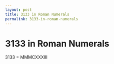 ```yaml
---
layout: post
title: 3133 in Roman Numerals
permalink: 3133-in-roman-numerals
---
```


# 3133 in Roman Numerals

3133 = MMMCXXXIII
